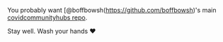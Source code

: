 You probably want [@boffbowsh(https://github.com/boffbowsh)'s main [covidcommunityhubs repo](https://github.com/boffbowsh/covidcommunityhubs).

Stay well. Wash your hands ♥
